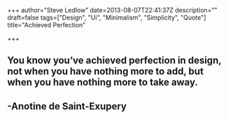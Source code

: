 +++
author="Steve Ledlow”
date=2013-08-07T22:41:37Z
description=""
draft=false
tags=["Design", "Ui", "Minimalism", "Simplicity", "Quote"]
title="Achieved Perfection”

+++


## You know you’ve achieved perfection in design, not when you have nothing more to add, but when you have nothing more to take away.

## -Anotine de Saint-Exupery